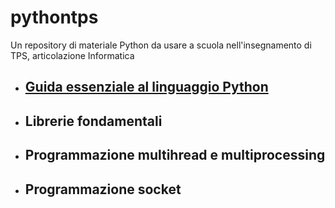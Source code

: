 # pythontps
Un repository di materiale Python da usare a scuola nell'insegnamento di TPS, articolazione Informatica

- ## [Guida essenziale al linguaggio Python](https://github.com/mdessolis/pythontps/blob/main/Guida%20essenziale%20a%20Python.md) ##
- ## Librerie fondamentali ##
- ## Programmazione multihread e multiprocessing ##
- ## Programmazione socket ##
